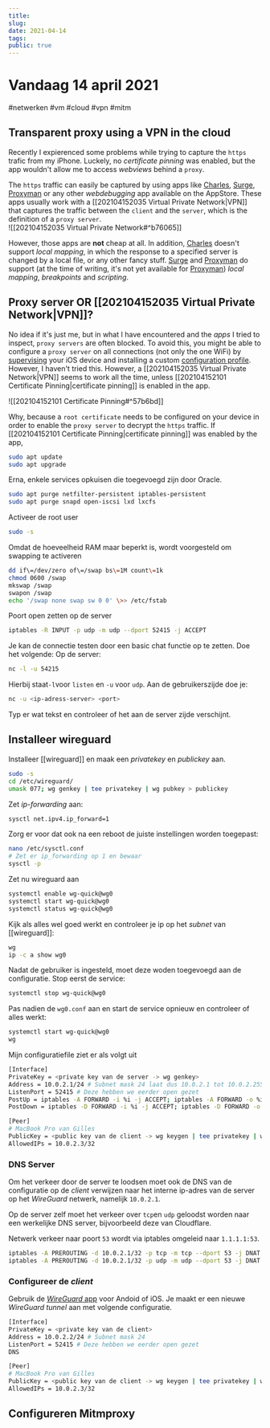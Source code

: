 ```yaml
---
title:
slug: 
date: 2021-04-14
tags: 
public: true
---
```


# Vandaag 14 april 2021
#netwerken #vm #cloud #vpn #mitm
## Transparent proxy using a VPN in the cloud
Recently I expierenced some problems while trying to capture the `https` trafic from my iPhone. Luckely, no *certificate pinning* was enabled, but the app wouldn't allow me to access *webviews* behind a `proxy`. 

The `https` traffic can easily be captured by using apps like [Charles], [Surge], [Proxyman] or any other *webdebugging* app available on the AppStore. These apps usually work with a [[202104152035 Virtual Private Network|VPN]] that captures the traffic between the `client` and the `server`, which is the definition of a `proxy server`.   
![[202104152035 Virtual Private Network#^b76065]]

However, those apps are **not** cheap at all. In addition, [Charles] doesn't support *local mapping*, in which the response to a specified server is changed by a local file, or any other fancy stuff. [Surge] and [Proxyman] do support (at the time of writing, it's not yet available for [Proxyman]) *local mapping*, *breakpoints* and *scripting*.

## Proxy server OR [[202104152035 Virtual Private Network|VPN]]?
No idea if it's just me, but in what I have encountered and the *apps* I tried to inspect, `proxy servers` are often blocked. To avoid this, you might be able to configure a `proxy server` on all connections (not only the one WiFi) by [supervising] your iOS device and installing a custom [configuration profile]. However, I haven't tried this. However, a [[202104152035 Virtual Private Network|VPN]] seems to work all the time, unless [[202104152101 Certificate Pinning|certificate pinning]] is enabled in the app. 

![[202104152101 Certificate Pinning#^57b6bd]]

Why, because a `root certificate` needs to be configured on your device in order to enable the `proxy server` to decrypt the `https` traffic. If [[202104152101 Certificate Pinning|certificate pinning]] was enabled by the app, 
```bash
sudo apt update
sudo apt upgrade
````

Erna, enkele services opkuisen die toegevoegd zijn door Oracle.

```bash
sudo apt purge netfilter-persistent iptables-persistent
sudo apt purge snapd open-iscsi lxd lxcfs
```

Activeer de root user

```bash
sudo -s
```

Omdat de hoeveelheid RAM maar beperkt is, wordt voorgesteld om swapping te activeren

```bash
dd if\=/dev/zero of\=/swap bs\=1M count\=1k 
chmod 0600 /swap 
mkswap /swap 
swapon /swap 
echo '/swap none swap sw 0 0' \>> /etc/fstab
```

Poort open zetten op de server

```bash
iptables -R INPUT -p udp -m udp --dport 52415 -j ACCEPT
```

Je kan de connectie testen door een basic chat functie op te zetten. Doe het volgende:
Op de server:
```bash
nc -l -u 54215
````
Hierbij staat`-l`voor `listen` en `-u` voor `udp`. Aan de gebruikerszijde doe je:
```bash
nc -u <ip-adress-server> <port>
```
Typ er wat tekst en controleer of het aan de server zijde verschijnt.
## Installeer wireguard
Installeer [[wireguard]] en maak een *privatekey* en *publickey* aan.
```bash
sudo -s
cd /etc/wireguard/
umask 077; wg genkey | tee privatekey | wg pubkey > publickey
```

Zet *ip-forwarding* aan:
```bash
sysctl net.ipv4.ip_forward=1
```
Zorg er voor dat ook na een reboot de juiste instellingen worden toegepast:
```bash
nano /etc/sysctl.conf
# Zet er ip_forwarding op 1 en bewaar
sysctl -p
````
Zet nu wireguard aan
```bash
systemctl enable wg-quick@wg0
systemctl start wg-quick@wg0
systemctl status wg-quick@wg0
```
Kijk als alles wel goed werkt en controleer je ip op het *subnet* van [[wireguard]]:
```bash
wg
ip -c a show wg0
```
Nadat de gebruiker is ingesteld, moet deze woden toegevoegd aan de configuratie. Stop eerst de service:
```bash
systemctl stop wg-quick@wg0
```
Pas nadien de `wg0.conf` aan en start de service opnieuw en controleer of alles werkt:
```bash
systemctl start wg-quick@wg0
wg
```
Mijn configuratiefile ziet er als volgt uit   
```bash
[Interface]
PrivateKey = <private key van de server -> wg genkey>
Address = 10.0.2.1/24 # Subnet mask 24 laat dus 10.0.2.1 tot 10.0.2.255 toe
ListenPort = 52415 # Deze hebben we eerder open gezet
PostUp = iptables -A FORWARD -i %i -j ACCEPT; iptables -A FORWARD -o %i -j ACCEPT;  iptables -t nat -A POSTROUTING -o ens3 -j MASQUERADE # de %i wordt 
PostDown = iptables -D FORWARD -i %i -j ACCEPT; iptables -D FORWARD -o %i -j ACCEPT; iptables -t nat -D POSTROUTING -o ens3 -j MASQUERADE

[Peer]
# MacBook Pro van Gilles
PublicKey = <public key van de client -> wg keygen | tee privatekey | wg pubkey > publickey>
AllowedIPs = 10.0.2.3/32
```

### DNS Server
Om het verkeer door de server te loodsen moet ook de DNS van de configuratie op de *client* verwijzen naar het interne ip-adres van de server op het *WireGuard* netwerk, namelijk `10.0.2.1`. 

Op de server zelf moet het verkeer over `tcp`en `udp` geloodst worden naar een werkelijke DNS server, bijvoorbeeld deze van Cloudflare.

Netwerk verkeer naar poort `53` wordt via iptables omgeleid naar `1.1.1.1:53`. 

```bash
iptables -A PREROUTING -d 10.0.2.1/32 -p tcp -m tcp --dport 53 -j DNAT --to-destination 1.1.1.1:53
iptables -A PREROUTING -d 10.0.2.1/32 -p udp -m udp --dport 53 -j DNAT --to-destination 1.1.1.1:53
```

### Configureer de *client*
Gebruik de [*WireGuard* app](https://www.wireguard.com/install/) voor Andoid of iOS. Je maakt er een nieuwe *WireGuard tunnel* aan met volgende configuratie.

```bash
[Interface]
PrivateKey = <private key van de client>
Address = 10.0.2.2/24 # Subnet mask 24 
ListenPort = 52415 # Deze hebben we eerder open gezet
DNS

[Peer]
# MacBook Pro van Gilles
PublicKey = <public key van de client -> wg keygen | tee privatekey | wg pubkey > publickey>
AllowedIPs = 10.0.2.3/32
```


## Configureren Mitmproxy



[Charles]: https://www.charlesproxy.com/
[Surge]: https://nssurge.com/
[Proxyman]: https://proxyman.io/

[supervising]: https://www.howtogeek.com/252286/how-to-put-an-iphone-or-ipad-into-supervised-mode-to-unlock-powerful-management-features/
[configuration profile]: https://www.howtogeek.com/253325/how-to-create-an-ios-configuration-profile-and-alter-hidden-settings/

[matrix.org]: https://matrix.org/docs/guides/free-small-matrix-server#get-a-free-server

[cyberciti.biz]: https://www.cyberciti.biz/faq/how-to-configure-firewall-with-ufw-on-ubuntu-20-04-lts/

[cyberciti.biz]: https://www.cyberciti.biz/faq/ubuntu-20-04-set-up-wireguard-vpn-server/